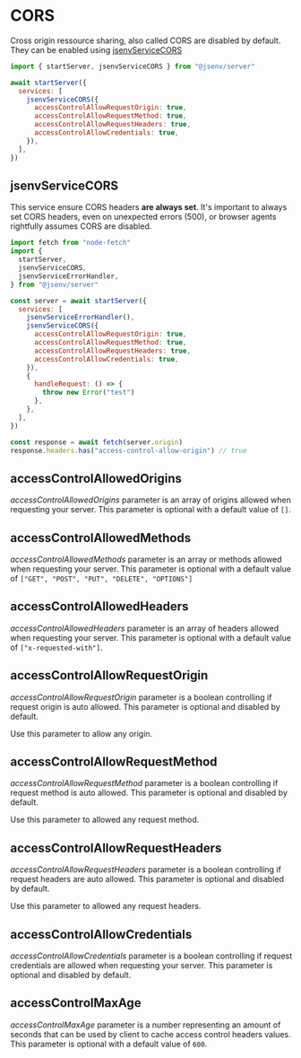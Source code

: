 # CORS

Cross origin ressource sharing, also called CORS are disabled by default. They can be enabled using [jsenvServiceCORS](#jsenvServiceCORS)

```js
import { startServer, jsenvServiceCORS } from "@jsenv/server"

await startServer({
  services: [
    jsenvServiceCORS({
      accessControlAllowRequestOrigin: true,
      accessControlAllowRequestMethod: true,
      accessControlAllowRequestHeaders: true,
      accessControlAllowCredentials: true,
    }),
  ],
})
```

## jsenvServiceCORS

This service ensure CORS headers **are always set**.
It's important to always set CORS headers, even on unexpected errors (500), or browser agents rightfully assumes CORS are disabled.

```js
import fetch from "node-fetch"
import {
  startServer,
  jsenvServiceCORS,
  jsenvServiceErrorHandler,
} from "@jsenv/server"

const server = await startServer({
  services: [
    jsenvServiceErrorHandler(),
    jsenvServiceCORS({
      accessControlAllowRequestOrigin: true,
      accessControlAllowRequestMethod: true,
      accessControlAllowRequestHeaders: true,
      accessControlAllowCredentials: true,
    }),
    {
      handleRequest: () => {
        throw new Error("test")
      },
    },
  ],
})

const response = await fetch(server.origin)
response.headers.has("access-control-allow-origin") // true
```

## accessControlAllowedOrigins

_accessControlAllowedOrigins_ parameter is an array of origins allowed when requesting your server. This parameter is optional with a default value of `[]`.

## accessControlAllowedMethods

_accessControlAllowedMethods_ parameter is an array or methods allowed when requesting your server. This parameter is optional with a default value of `["GET", "POST", "PUT", "DELETE", "OPTIONS"]`

## accessControlAllowedHeaders

_accessControlAllowedHeaders_ parameter is an array of headers allowed when requesting your server. This parameter is optional with a default value of `["x-requested-with"]`.

## accessControlAllowRequestOrigin

_accessControlAllowRequestOrigin_ parameter is a boolean controlling if request origin is auto allowed. This parameter is optional and disabled by default.

Use this parameter to allow any origin.

## accessControlAllowRequestMethod

_accessControlAllowRequestMethod_ parameter is a boolean controlling if request method is auto allowed. This parameter is optional and disabled by default.

Use this parameter to allowed any request method.

## accessControlAllowRequestHeaders

_accessControlAllowRequestHeaders_ parameter is a boolean controlling if request headers are auto allowed. This parameter is optional and disabled by default.

Use this parameter to allowed any request headers.

## accessControlAllowCredentials

_accessControlAllowCredentials_ parameter is a boolean controlling if request credentials are allowed when requesting your server. This parameter is optional and disabled by default.

## accessControlMaxAge

_accessControlMaxAge_ parameter is a number representing an amount of seconds that can be used by client to cache access control headers values. This parameter is optional with a default value of `600`.
